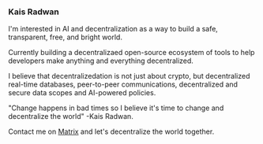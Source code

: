 
### Kais Radwan

I'm interested in AI and decentralization as a way to build a safe, transparent, free, and bright world.

Currently building a decentralizaed open-source ecosystem of tools to help developers make anything and everything decentralized.

I believe that decentralizedation is not just about crypto, but decentralized real-time databases, peer-to-peer communications, decentralized and secure data scopes and AI-powered policies.

"Change happens in bad times so I believe it's time to change and decentralize the world" -Kais Radwan.

Contact me on [Matrix](https://matrix.to/#/@multineon:gitter.im) and let's decentralize the world together.
